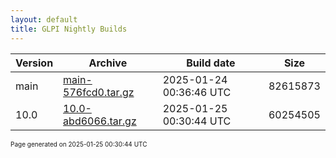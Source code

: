 ```yaml
---
layout: default
title: GLPI Nightly Builds
---
```


Version|Archive|Build date|Size
---|---|---|---
main|[main-576fcd0.tar.gz](main-576fcd0.tar.gz)|2025-01-24 00:36:46 UTC|82615873
10.0|[10.0-abd6066.tar.gz](10.0-abd6066.tar.gz)|2025-01-25 00:30:44 UTC|60254505

<font size="1">Page generated on 2025-01-25 00:30:44 UTC</font>
